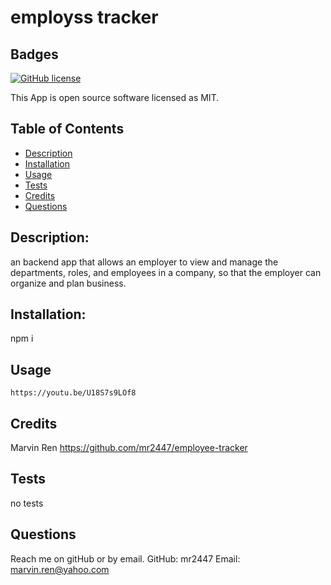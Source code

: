 # employss tracker
  ## Badges
  
  [![GitHub license](https://img.shields.io/badge/license-MIT-blue.svg)](https://choosealicense.com/licenses/mit/)
  
  This App is open source software licensed as MIT.
  ## Table of Contents
  * [Description](#description)
  * [Installation](#installation)
  * [Usage](#usage)
  * [Tests](#tests)
  * [Credits](#Credits)
  * [Questions](#questions)
  ## Description: 
  an backend app that allows an employer to view and manage the departments, roles, and employees in a company, so that the employer can organize and plan business.
  ## Installation: 
  npm i
  ## Usage

    https://youtu.be/U18S7s9LOf8
  ## Credits 
  Marvin Ren https://github.com/mr2447/employee-tracker
  ## Tests
  no tests
  ## Questions
  Reach me on gitHub or by email. 
  GitHub: mr2447
  Email: marvin.ren@yahoo.com
